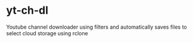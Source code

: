 # yt-ch-dl
 Youtube channel downloader using filters and automatically saves files to select cloud storage using rclone
